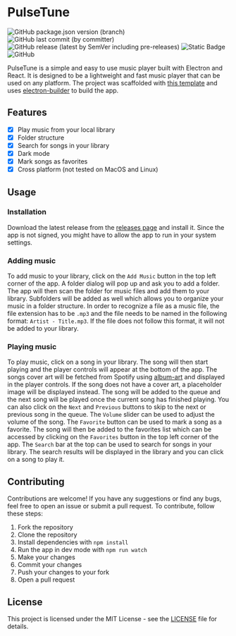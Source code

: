 # PulseTune

![GitHub package.json version (branch)](https://img.shields.io/github/package-json/v/liqki/PulseTune/main?label=version&color=brigthgreen) ![GitHub last commit (by committer)](https://img.shields.io/github/last-commit/liqki/PulseTune?logo=github&color=blue) ![GitHub release (latest by SemVer including pre-releases)](https://img.shields.io/github/downloads-pre/liqki/PulseTune/latest/total?label=latest) ![Static Badge](https://img.shields.io/badge/PRs-Welcome-brightgreen?logo=github) ![GitHub](https://img.shields.io/github/license/liqki/PulseTune)

PulseTune is a simple and easy to use music player built with Electron and React. It is designed to be a lightweight and fast music player that can be used on any platform. The project was scaffolded with [this template](https://github.com/cawa-93/vite-electron-builder) and uses [electron-builder](https://www.electron.build/index.html) to build the app.

## Features

- [x] Play music from your local library
- [x] Folder structure
- [x] Search for songs in your library
- [x] Dark mode
- [x] Mark songs as favorites
- [x] Cross platform (not tested on MacOS and Linux)

## Usage

### Installation

Download the latest release from the [releases page](https://github.com/liqki/PulseTune/releases/latest) and install it. Since the app is not signed, you might have to allow the app to run in your system settings.

### Adding music

To add music to your library, click on the `Add Music` button in the top left corner of the app. A folder dialog will pop up and ask you to add a folder. The app will then scan the folder for music files and add them to your library. Subfolders will be added as well which allows you to organize your music in a folder structure. In order to recognize a file as a music file, the file extension has to be `.mp3` and the file needs to be named in the following format: `Artist - Title.mp3`. If the file does not follow this format, it will not be added to your library.

### Playing music

To play music, click on a song in your library. The song will then start playing and the player controls will appear at the bottom of the app. The songs cover art will be fetched from Spotify using [album-art](https://github.com/lacymorrow/album-art) and displayed in the player controls. If the song does not have a cover art, a placeholder image will be displayed instead. The song will be added to the queue and the next song will be played once the current song has finished playing. You can also click on the `Next` and `Previous` buttons to skip to the next or previous song in the queue. The `Volume` slider can be used to adjust the volume of the song. The `Favorite` button can be used to mark a song as a favorite. The song will then be added to the favorites list which can be accessed by clicking on the `Favorites` button in the top left corner of the app. The `Search` bar at the top can be used to search for songs in your library. The search results will be displayed in the library and you can click on a song to play it.

## Contributing

Contributions are welcome! If you have any suggestions or find any bugs, feel free to open an issue or submit a pull request. To contribute, follow these steps:

1. Fork the repository
2. Clone the repository
3. Install dependencies with `npm install`
4. Run the app in dev mode with `npm run watch`
5. Make your changes
6. Commit your changes
7. Push your changes to your fork
8. Open a pull request

## License

This project is licensed under the MIT License - see the [LICENSE](LICENSE) file for details.
